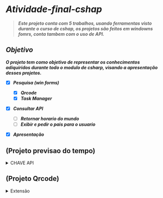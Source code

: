 # ***Atividade-final-cshap***
>***Este projeto conta com 5 trabalhos, usando ferramentas visto durante o curso de cshap, os projetos são feitos em windowns fomrs, conta tambem com o uso de API.***

## ***Objetivo***

***O projeto tem como objetivo de representar os conhecimentos adiquiridos durante todo o modulo de csharp, visando a apresentação desses projetos.***

- [x] ***Pesquisa (win forms)***
  - [x] ***Qrcode***
  - [x] ***Task Manager***
- [x] ***Consultar API***
  - [ ] ***Retornar horario do mundo***
  - [ ] ***Exibir e pedir o pais para o usuario***
- [x] ***Apresentação***



## (Projeto previsao do tempo)

<details>
<summary>CHAVE API</summary>
  
` "d0c4d691e3f1fa2da4267474044805d3";`
</details>


## (Projeto Qrcode)

<details>
<summary>Extensão</summary>
  
***"Qrcode Genarator"***
</details>

